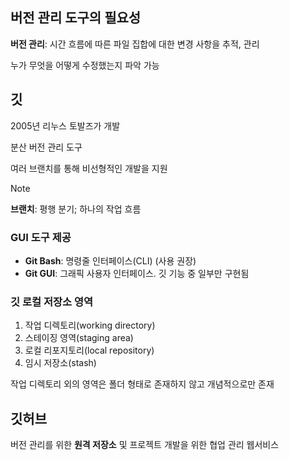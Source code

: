## 버전 관리 도구의 필요성

**버전 관리**: 시간 흐름에 따른 파일 집합에 대한 변경 사항을 추적, 관리

누가 무엇을 어떻게 수정했는지 파악 가능

## 깃
2005년 리누스 토발즈가 개발

분산 버전 관리 도구

여러 브랜치를 통해 비선형적인 개발을 지원

> [!NOTE]
> **브랜치**: 평행 분기; 하나의 작업 흐름

### GUI 도구 제공
- **Git Bash**: 명령줄 인터페이스(CLI) (사용 권장)
- **Git GUI**: 그래픽 사용자 인터페이스. 깃 기능 중 일부만 구현됨

### 깃 로컬 저장소 영역
1. 작업 디렉토리(working directory)
2. 스테이징 영역(staging area)
3. 로컬 리포지토리(local repository)
4. 임시 저장소(stash)

작업 디렉토리 외의 영역은 폴더 형태로 존재하지 않고 개념적으로만 존재

## 깃허브
버전 관리를 위한 **원격 저장소** 및 프로젝트 개발을 위한 협업 관리 웹서비스
